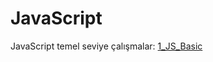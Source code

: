 # JavaScript
JavaScript temel seviye çalışmalar: [1_JS_Basic](https://github.com/Mesut-Y/JavaScript_Daily/tree/85371457f1e9996bfc19eff26b0628247f131b45/1_JS_Basic)
